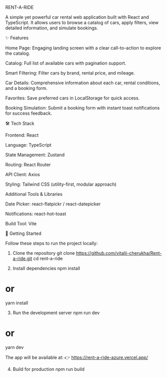 RENT-A-RIDE

A simple yet powerful car rental web application built with React and TypeScript. It allows users to browse a catalog of cars, apply filters, view detailed information, and simulate bookings.

✨ Features

Home Page: Engaging landing screen with a clear call-to-action to explore the catalog.

Catalog: Full list of available cars with pagination support.

Smart Filtering: Filter cars by brand, rental price, and mileage.

Car Details: Comprehensive information about each car, rental conditions, and a booking form.

Favorites: Save preferred cars in LocalStorage for quick access.

Booking Simulation: Submit a booking form with instant toast notifications for success feedback.

🛠️ Tech Stack

Frontend: React

Language: TypeScript

State Management: Zustand

Routing: React Router

API Client: Axios

Styling: Tailwind CSS (utility-first, modular approach)

Additional Tools & Libraries

Date Picker: react-flatpickr / react-datepicker

Notifications: react-hot-toast

Build Tool: Vite

🚀 Getting Started

Follow these steps to run the project locally:

1. Clone the repository
   git clone https://github.com/vitalii-cherukha/Rent-a-ride.git
   cd rent-a-ride

2. Install dependencies
   npm install

# or

yarn install

3. Run the development server
   npm run dev

# or

yarn dev

The app will be available at:
👉 https://rent-a-ride-azure.vercel.app/

4. Build for production
   npm run build

